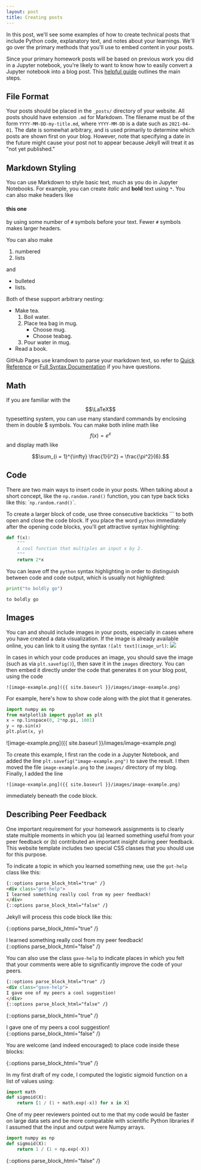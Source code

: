 ```yaml
---
layout: post
title: Creating posts
---
```



In this post, we'll see some examples of how to create technical posts that include Python code, explanatory text, and notes about your learnings. We'll go over the primary methods that you'll use to embed content in your posts. 

Since your primary homework posts will be based on previous work you did in a Jupyter notebook, you're likely to want to know how to easily convert a Jupyter notebook into a blog post. This [helpful guide](https://cduvallet.github.io/posts/2018/03/ipython-notebooks-jekyll) outlines the main steps.  

## File Format

Your posts should be placed in the `_posts/` directory of your website. All posts should have extension `.md` for Markdown. The filename must be of the form `YYYY-MM-DD-my-title.md`, where `YYYY-MM-DD` is a date such as `2021-04-01`. The date is somewhat arbitrary, and is used primarily to determine which posts are shown first on your blog. However, note that specifying a date in the future might cause your post not to appear because Jekyll will treat it as "not yet published." 

## Markdown Styling

You can use Markdown to style basic text, much as you do in Jupyter Notebooks. For example, you can create *italic* and **bold** text using `*`. You can also make headers like 

#### this one

by using some number of `#` symbols before your text. Fewer `#` symbols makes larger headers. 

You can also make 

1. numbered
2. lists

and 

- bulleted
- lists. 

Both of these support arbitrary nesting: 

- Make tea. 
    1. Boil water.
    2. Place tea bag in mug. 
        - Choose mug.
        - Choose teabag. 
    3. Pour water in mug.
- Read a book. 

GitHub Pages use kramdown to parse your markdown text, so refer to [Quick Reference](https://kramdown.gettalong.org/quickref.html) or [Full Syntax Documentation](https://kramdown.gettalong.org/syntax.html) if you have questions.

## Math

If you are familiar with the $$\LaTeX$$ typesetting system, you can use many standard commands by enclosing them in double \$ symbols. You can make both inline math like $$f(x) = e^x$$ and display math like 

$$\sum_{i = 1}^{\infty} \frac{1}{i^2} = \frac{\pi^2}{6}.$$



## Code

There are two main ways to insert code in your posts. When talking about a short concept, like the `np.random.rand()` function, you can type back ticks like this: \``np.random.rand()`\`. 

To create a larger block of code, use three consecutive backticks ``` to both open and close the code block. If you place the word `python` immediately after the opening code blocks, you'll get attractive syntax highlighting: 

```python
def f(x):
    """
    A cool function that multiples an input x by 2. 
    """
    return 2*x
``` 

You can leave off the `python` syntax highlighting in order to distinguish between code and code output, which is usually not highlighted: 

```python
print("to boldly go")
```
```
to boldly go
```



## Images

You can and should include images in your posts, especially in cases where you have created a data visualization. If the image is already available online, you can link to it using the syntax `![alt text](image_url)`: 
![](https://imgs.xkcd.com/comics/python.png)

In cases in which your code produces an image, you should save the image (such as via `plt.savefig()`), then save it in the `images` directory. You can then embed it directly under the code that generates it on your blog post, using the code 
```
![image-example.png]({{ site.baseurl }}/images/image-example.png)
```
For example, here's how to show code along with the plot that it generates. 
```python
import numpy as np
from matplotlib import pyplot as plt
x = np.linspace(0, 2*np.pi, 1001)
y = np.sin(x)
plt.plot(x, y)
```
![image-example.png]({{ site.baseurl }}/images/image-example.png)

To create this example, I first ran the code in a Jupyter Notebook, and added the line `plt.savefig("image-example.png")` to save the result. I then moved the file `image-example.png` to the `images/` directory of my blog. Finally, I added the line 
```
![image-example.png]({{ site.baseurl }}/images/image-example.png)
```
immediately beneath the code block. 


## Describing Peer Feedback

One important requirement for your homework assignments is to clearly state multiple moments in which you (a) learned something useful from your peer feedback or (b) contributed an important insight during peer feedback. This website template includes two special CSS classes that you should use for this purpose. 

To indicate a topic in which you learned something new, use the `got-help` class like this: 

```html
{::options parse_block_html="true" /}
<div class="got-help">
I learned something really cool from my peer feedback! 
</div>
{::options parse_block_html="false" /}
```

Jekyll will process this code block like this: 

{::options parse_block_html="true" /}
<div class="got-help">
I learned something really cool from my peer feedback! 
</div>
{::options parse_block_html="false" /}

You can also use the class `gave-help` to indicate places in which you felt that your comments were able to significantly improve the code of your peers. 

```html
{::options parse_block_html="true" /}
<div class="gave-help">
I gave one of my peers a cool suggestion! 
</div>
{::options parse_block_html="false" /}
```
{::options parse_block_html="true" /}
<div class="gave-help">
I gave one of my peers a cool suggestion! 
</div>
{::options parse_block_html="false" /}

You are welcome (and indeed encouraged) to place code inside these blocks:

{::options parse_block_html="true" /}
<div class="got-help">
In my first draft of my code, I computed the logistic sigmoid function on a list of values using: 

```python
import math
def sigmoid(X):
    return [1 / (1 + math.exp(-x)) for x in X]
```
One of my peer reviewers pointed out to me that my code would be faster on large data sets and be more compatable with scientific Python libraries if I assumed that the input and output were Numpy arrays. 
```python
import numpy as np
def sigmoid(X):
    return 1 / (1 + np.exp(-X))
``` 
</div>
{::options parse_block_html="false" /}